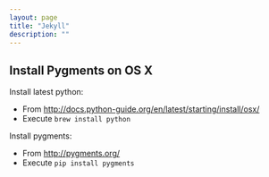 ```yaml
---
layout: page
title: "Jekyll"
description: ""
---
```





## Install Pygments on OS X

Install latest python:
* From http://docs.python-guide.org/en/latest/starting/install/osx/
* Execute ``` brew install python ```


Install pygments:
* From http://pygments.org/
* Execute ``` pip install pygments ``` 


